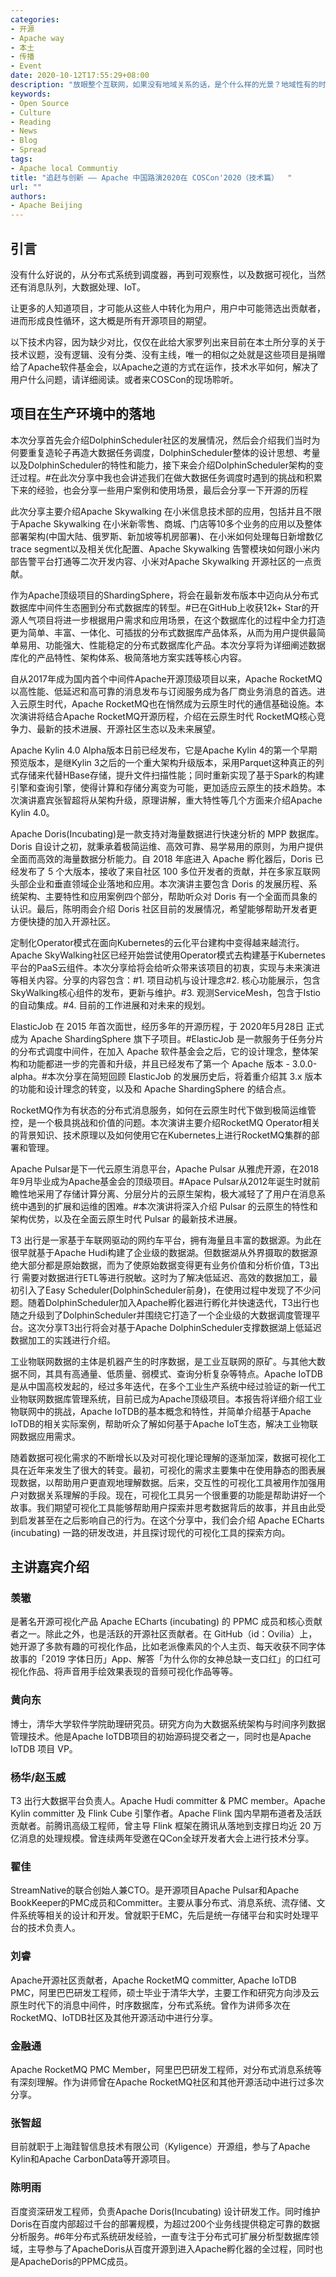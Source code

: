```yaml
---
categories:
- 开源
- Apache way
- 本土
- 传播
- Event
date: 2020-10-12T17:55:29+08:00
description: "放眼整个互联网，如果没有地域关系的话，是个什么样的光景？地域性有的时候成了某种竞争关系的借口。那么本土的项目究竟在原创性上有何突破之处？还是对标欧美已有项目的更多些？分享项目本身解决的问题更多些？还是将COSCon错误的认为是一种营销的手段？我们来捋一捋本土项目的技术方面的内容。"
keywords:
- Open Source
- Culture
- Reading
- News
- Blog
- Spread
tags:
- Apache local Communtiy 
title: "追赶与创新 —— Apache 中国路演2020在 COSCon'2020（技术篇）  "
url: ""
authors:
- Apache Beijing
---
```


## 引言

没有什么好说的，从分布式系统到调度器，再到可观察性，以及数据可视化，当然还有消息队列，大数据处理、IoT。

让更多的人知道项目，才可能从这些人中转化为用户，用户中可能筛选出贡献者，进而形成良性循环，这大概是所有开源项目的期望。

以下技术内容，因为缺少对比，仅仅在此给大家罗列出来目前在本土所分享的关于技术议题，没有逻辑、没有分类、没有主线，唯一的相似之处就是这些项目是捐赠给了Apache软件基金会，以Apache之道的方式在运作，技术水平如何，解决了用户什么问题，请详细阅读。或者来COSCon的现场聆听。

## 项目在生产环境中的落地

本次分享首先会介绍DolphinScheduler社区的发展情况，然后会介绍我们当时为何要重复造轮子再造大数据任务调度，DolphinScheduler整体的设计思想、考量以及DolphinScheduler的特性和能力，接下来会介绍DolphinScheduler架构的变迁过程。#在此次分享中我也会讲述我们在做大数据任务调度时遇到的挑战和积累下来的经验，也会分享一些用户案例和使用场景，最后会分享一下开源的历程

此次分享主要介绍Apache Skywalking 在小米信息技术部的应用，包括并且不限于Apache Skywalking 在小米新零售、商城、门店等10多个业务的应用以及整体部署架构(中国大陆、俄罗斯、新加坡等机房部署)、在小米如何处理每日新增数亿trace segment以及相关优化配置、Apache Skywalking 告警模块如何跟小米内部告警平台打通等二次开发内容、小米对Apache Skywalking 开源社区的一点贡献。

作为Apache顶级项目的ShardingSphere，将会在最新发布版本中迈向从分布式数据库中间件生态圈到分布式数据库的转型。#已在GitHub上收获12k+ Star的开源人气项目将进一步根据用户需求和应用场景，在这个数据库化的过程中全力打造更为简单、丰富、一体化、可插拔的分布式数据库产品体系，从而为用户提供最简单易用、功能强大、性能稳定的分布式数据库化产品。本次分享将为详细阐述数据库化的产品特性、架构体系、极简落地方案实践等核心内容。

自从2017年成为国内首个中间件Apache开源顶级项目以来，Apache RocketMQ 以高性能、低延迟和高可靠的消息发布与订阅服务成为各厂商业务消息的首选。进入云原生时代，Apache RocketMQ也在悄然成为云原生时代的通信基础设施。本次演讲将结合Apache RocketMQ开源历程，介绍在云原生时代 RocketMQ核心竞争力、最新的技术进展、开源社区生态以及未来展望。

Apache Kylin 4.0 Alpha版本日前已经发布，它是Apache Kylin 4的第一个早期预览版本，是继Kylin 3之后的一个重大架构升级版本，采用Parquet这种真正的列式存储来代替HBase存储，提升文件扫描性能；同时重新实现了基于Spark的构建引擎和查询引擎，使得计算和存储分离变为可能，更加适应云原生的技术趋势。本次演讲嘉宾张智超将从架构升级，原理讲解，重大特性等几个方面来介绍Apache Kylin 4.0。

Apache Doris(Incubating)是一款支持对海量数据进行快速分析的 MPP 数据库。Doris 自设计之初，就秉承着极简运维、高效可靠、易学易用的原则，为用户提供全面而高效的海量数据分析能力。自 2018 年底进入 Apache 孵化器后，Doris 已经发布了 5 个大版本，接收了来自社区 100 多位开发者的贡献，并在多家互联网头部企业和垂直领域企业落地和应用。本次演讲主要包含 Doris 的发展历程、系统架构、主要特性和应用案例四个部分，帮助听众对 Doris 有一个全面而具象的认识。最后，陈明雨会介绍 Doris 社区目前的发展情况，希望能够帮助开发者更方便快捷的加入开源社区。

定制化Operator模式在面向Kubernetes的云化平台建构中变得越来越流行。Apache SkyWalking社区已经开始尝试使用Operator模式去构建基于Kubernetes平台的PaaS云组件。本次分享给将会给听众带来该项目的初衷，实现与未来演进等相关内容。分享的内容包含：#1. 项目动机与设计理念#2. 核心功能展示，包含SkyWalking核心组件的发布，更新与维护。#3. 观测ServiceMesh，包含于Istio的自动集成。#4. 目前的工作进展和对未来的规划。

ElasticJob 在 2015 年首次面世，经历多年的开源历程，于 2020年5月28日 正式成为 Apache ShardingSphere 旗下子项目。#ElasticJob 是一款服务于任务分片的分布式调度中间件，在加入 Apache 软件基金会之后，它的设计理念，整体架构和功能都进一步的完善和升级，并且已经发布了第一个 Apache 版本 - 3.0.0-alpha。#本次分享在简短回顾 ElasticJob 的发展历史后，将着重介绍其 3.x 版本的功能和设计理念的转变，以及和 Apache ShardingSphere 的结合点。

RocketMQ作为有状态的分布式消息服务，如何在云原生时代下做到极简运维管控，是一个极具挑战和价值的问题。本次演讲主要介绍RocketMQ Operator相关的背景知识、技术原理以及如何使用它在Kubernetes上进行RocketMQ集群的部署和管理。

Apache Pulsar是下一代云原生消息平台，Apache Pulsar 从雅虎开源，在2018年9月毕业成为Apache基金会的顶级项目。#Apace Pulsar从2012年诞生时就前瞻性地采用了存储计算分离、分层分片的云原生架构，极大减轻了了用户在消息系统中遇到的扩展和运维的困难。#本次演讲将深入介绍 Pulsar 的云原生的特性和架构优势，以及在全面云原生时代 Pulsar 的最新技术进展。

T3 出行是一家基于车联网驱动的网约车平台，拥有海量且丰富的数据源。为此在很早就基于Apache Hudi构建了企业级的数据湖。但数据湖从外界摄取的数据源绝大部分都是原始数据，而为了使原始数据变得更有业务价值和分析价值，T3出行 需要对数据进行ETL等进行脱敏。这时为了解决低延迟、高效的数据加工，最初引入了Easy Scheduler(DolphinScheduler前身)，在使用过程中发现了不少问题。随着DolphinScheduler加入Apache孵化器进行孵化并快速迭代，T3出行也随之升级到了DolphinScheduler并围绕它打造了一个企业级的大数据调度管理平台。这次分享T3出行将会对基于Apache DolphinScheduler支撑数据湖上低延迟数据加工的实践进行介绍。

工业物联网数据的主体是机器产生的时序数据，是工业互联网的原矿。与其他大数据不同，其具有高通量、低质量、弱模式、查询分析复杂等特点。Apache IoTDB是从中国高校发起的，经过多年迭代，在多个工业生产系统中经过验证的新一代工业物联网数据库管理系统，目前已成为Apache顶级项目。本报告将详细介绍工业物联网中的挑战，Apache IoTDB的基本概念和特性，并简单介绍基于Apache IoTDB的相关实际案例，帮助听众了解如何基于Apache IoT生态，解决工业物联网数据应用需求。

随着数据可视化需求的不断增长以及对可视化理论理解的逐渐加深，数据可视化工具在近年来发生了很大的转变。最初，可视化的需求主要集中在使用静态的图表展现数据，以帮助用户更直观地理解数据。后来，交互性的可视化工具被用作加强用户对数据关系理解的手段。现在，可视化工具另一个很重要的功能是帮助讲好一个故事。我们期望可视化工具能够帮助用户探索并思考数据背后的故事，并且由此受到启发甚至在之后影响自己的行为。在这个分享中，我们会介绍 Apache ECharts (incubating) 一路的研发改进，并且探讨现代的可视化工具的探索方向。

## 主讲嘉宾介绍

### 羡辙

是著名开源可视化产品 Apache ECharts (incubating) 的 PPMC 成员和核心贡献者之一。除此之外，也是活跃的开源社区贡献者。在 GitHub（id：Ovilia）上，她开源了多款有趣的可视化作品，比如老派像素风的个人主页、每天收获不同字体故事的「2019 字体日历」App、解答「为什么你的女神总缺一支口红」的口红可视化作品、将声音用手绘效果表现的音频可视化作品等等。

### 黄向东

博士，清华大学软件学院助理研究员。研究方向为大数据系统架构与时间序列数据管理技术。他是Apache IoTDB项目的初始源码提交者之一，同时也是Apache IoTDB 项目 VP。

### 杨华/赵玉威

T3 出行大数据平台负责人。Apache Hudi committer & PMC member。Apache Kylin committer 及 Flink Cube 引擎作者。Apache Flink 国内早期布道者及活跃贡献者。前腾讯高级工程师，曾主导 Flink 框架在腾讯从落地到支撑日均近 20 万亿消息的处理规模。曾连续两年受邀在QCon全球开发者大会上进行技术分享。

### 翟佳

StreamNative的联合创始人兼CTO。是开源项目Apache Pulsar和Apache BookKeeper的PMC成员和Committer。主要从事分布式、消息系统、流存储、文件系统等相关的设计和开发。曾就职于EMC，先后是统一存储平台和实时处理平台的技术负责人。

### 刘睿

 Apache开源社区贡献者，Apache RocketMQ committer, Apache IoTDB PMC，阿里巴巴研发工程师，硕士毕业于清华大学，主要工作和研究方向涉及云原生时代下的消息中间件，时序数据库，分布式系统。曾作为讲师多次在RocketMQ、IoTDB社区及其他开源活动中进行分享。

### 金融通

Apache RocketMQ PMC Member，阿里巴巴研发工程师，对分布式消息系统等有深刻理解。作为讲师曾在Apache RocketMQ社区和其他开源活动中进行过多次分享。

### 张智超

目前就职于上海跬智信息技术有限公司（Kyligence）开源组，参与了Apache Kylin和Apache CarbonData等开源项目。

### 陈明雨

百度资深研发工程师，负责Apache Doris(Incubating) 设计研发工作。同时维护Doris在百度内部超过千台的部署规模，为超过200个业务线提供稳定可靠的数据分析服务。#6年分布式系统研发经验，一直专注于分布式可扩展分析型数据库领域，主导参与了ApacheDoris从百度开源到进入Apache孵化器的全过程，同时也是ApacheDoris的PPMC成员。